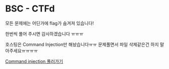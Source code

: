 # BSC - CTFd

모든 문제에는 어딘가에 flag가 숨겨져 있습니다!

한번씩 풀어 주시면 감사하겠습니다 ㅠㅠㅠ

호스팅은 Command Injection만 해놨습니다ㅠㅠ
문제풀면서 파일 삭제같은건 하지 말아주세요ㅠㅠㅠㅠ


<a href = "http://gsmcf.pythonanywhere.com" >Command injection 풀러가기</a>

